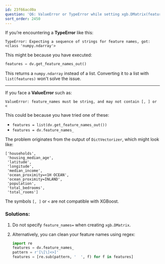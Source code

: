 ```yaml
---
id: 23f66acd0a
question: 'Q6: ValueError or TypeError while setting xgb.DMatrix(feature_names=)'
sort_order: 2450
---
```


If you’re encountering a **TypeError** like this:

```
TypeError: Expecting a sequence of strings for feature names, got: <class 'numpy.ndarray'>
```

This might be because you have executed:

```python
features = dv.get_feature_names_out()
```

This returns a `numpy.ndarray` instead of a list. Converting it to a list with `list(features)` won't solve the issue.

---

If you face a **ValueError** such as:

```
ValueError: feature_names must be string, and may not contain [, ] or <
```

This could be because you have tried one of these:

- `features = list(dv.get_feature_names_out())`
- `features = dv.feature_names_`

The problem originates from the output of `DictVectorizer`, which might look like:

```
['households',
 'housing_median_age',
 'latitude',
 'longitude',
 'median_income',
 'ocean_proximity=<1H OCEAN',
 'ocean_proximity=INLAND',
 'population',
 'total_bedrooms',
 'total_rooms']
```

The symbols `[, ]` or `<` are not compatible with XGBoost.

### Solutions:

1. Do not specify `feature_names=` when creating `xgb.DMatrix`.
2. Alternatively, you can clean your feature names using regex:

    ```python
    import re
    features = dv.feature_names_
    pattern = r'[\[\]<>]'
    features = [re.sub(pattern, '  ', f) for f in features]
    ```